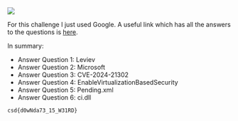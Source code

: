 <img src="https://github.com/raul-dunca/assets/blob/main/.images_CyberStudents-advent-of-ctf2024/day8_description.png">

For this challenge I just used Google. A useful link which has all the answers to the questions is [here](https://hadess.io/windows-downdate-downgrade-attacks-using-windows-updates-and-beyond/).

In summary: 
- Answer Question 1: Leviev
- Answer Question 2: Microsoft
- Answer Question 3: CVE-2024-21302
- Answer Question 4: EnableVirtualizationBasedSecurity
- Answer Question 5: Pending.xml
- Answer Question 6: ci.dll

`csd{d0wNda73_15_W31RD}`
